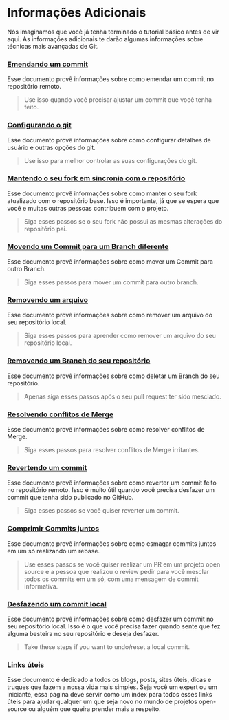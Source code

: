 ﻿# Informações Adicionais

Nós imaginamos que você já tenha terminado o tutorial básico antes de vir aqui. As informações adicionais te darão algumas informações sobre técnicas mais avançadas de Git.

### [Emendando um commit](../git_workflow_scenarios/amending-a-commit.md)

Esse documento provê informações sobre como emendar um commit no repositório remoto.

> Use isso quando você precisar ajustar um commit que você tenha feito.

### [Configurando o git](../git_workflow_scenarios/configuring-git.md)

Esse documento provê informações sobre como configurar detalhes de usuário e outras opções do git.

> Use isso para melhor controlar as suas configurações do git.

### [Mantendo o seu fork em sincronia com o repositório](../git_workflow_scenarios/keeping-your-fork-synced-with-this-repository.md)

Esse documento provê informações sobre como manter o seu fork atualizado com o repositório base. Isso é importante, já que se espera que você e muitas outras pessoas contribuem com o projeto.

> Siga esses passos se o seu fork não possui as mesmas alterações do repositório pai.

### [Movendo um Commit para um Branch diferente](../git_workflow_scenarios/moving-a-commit-to-a-different-branch.md)

Esse documento provê informações sobre como mover um Commit para outro Branch.

> Siga esses passos para mover um commit para outro branch.

### [Removendo um arquivo](../git_workflow_scenarios/removing-a-file.md)

Esse documento provê informações sobre como remover um arquivo do seu repositório local.

> Siga esses passos para aprender como remover um arquivo do seu repositório local.

### [Removendo um Branch do seu repositório](../git_workflow_scenarios/removing-branch-from-your-repository.md)

Esse documento provê informações sobre como deletar um Branch do seu repositório.

> Apenas siga esses passos após o seu pull request ter sido mesclado.

### [Resolvendo conflitos de Merge](../git_workflow_scenarios/resolving-merge-conflicts.md)

Esse documento provê informações sobre como resolver conflitos de Merge.

> Siga esses passos para resolver conflitos de Merge irritantes.

### [Revertendo um commit](../git_workflow_scenarios/reverting-a-commit.md)

Esse documento provê informações sobre como reverter um commit feito no repositório remoto. Isso é muito útil quando você precisa desfazer um commit que tenha sido publicado no GitHub.

> Siga esses passos se você quiser reverter um commit.

### [Comprimir Commits juntos](../git_workflow_scenarios/squashing-commits.md)

Esse documento provê informações sobre como esmagar commits juntos em um só realizando um rebase.

> Use esses passos se você quiser realizar um PR em um projeto open source e a pessoa que realizou o review pedir para você mesclar todos os commits em um só, com uma mensagem de commit informativa.

### [Desfazendo um commit local](../git_workflow_scenarios/undoing-a-commit.md)

Esse documento provê informações sobre como desfazer um commit no seu repositório local. Isso é o que você precisa fazer quando sente que fez alguma besteira no seu repositório e deseja desfazer.

> Take these steps if you want to undo/reset a local commit.

### [Links úteis](../git_workflow_scenarios/Useful-links-for-further-learning.md)

Esse documento é dedicado a todos os blogs, posts, sites úteis, dicas e truques que fazem a nossa vida mais simples. Seja você um expert ou um iniciante, essa pagina deve servir como um index para todos esses links úteis para ajudar qualquer um que seja novo no mundo de projetos open-source ou alguém que queira prender mais a respeito.
